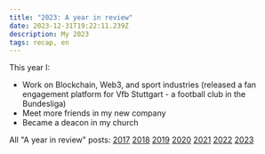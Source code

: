 ```yaml
---
title: "2023: A year in review"
date: 2023-12-31T19:22:11.239Z
description: My 2023
tags: recap, en
---
```


This year I:

- Work on Blockchain, Web3, and sport industries (released a fan engagement platform for Vfb Stuttgart - a football club in the Bundesliga)
- Meet more friends in my new company
- Became a deacon in my church

All "A year in review" posts: [2017](/posts/2017-year-in-review.html) [2018](/posts/2018-year-in-review.html) [2019](/posts/2019-year-in-review.html) [2020](/posts/2020-year-in-review.html) [2021](/posts/2021-year-in-review.html) [2022](/posts/2022-year-in-review.html) [2023](/posts/2023-year-in-review.html) 
